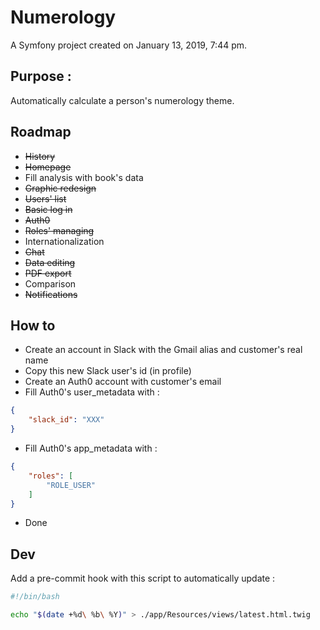 Numerology
============

A Symfony project created on January 13, 2019, 7:44 pm.

## Purpose :
Automatically calculate a person's numerology theme.

## Roadmap
- ~~History~~
- ~~Homepage~~
- Fill analysis with book's data
- ~~Graphic redesign~~
- ~~Users' list~~
- ~~Basic log in~~
- ~~Auth0~~
- ~~Roles' managing~~
- Internationalization
- ~~Chat~~
- ~~Data editing~~
- ~~PDF export~~
- Comparison
- ~~Notifications~~

## How to
- Create an account in Slack with the Gmail alias and customer's real name
- Copy this new Slack user's id (in profile)
- Create an Auth0 account with customer's email
- Fill Auth0's user_metadata with :
```json
{
    "slack_id": "XXX"
}
```
- Fill Auth0's app_metadata with :
```json
{
    "roles": [
        "ROLE_USER"
    ]
}
```
- Done

## Dev
Add a pre-commit hook with this script to automatically update :
```bash
#!/bin/bash

echo "$(date +%d\ %b\ %Y)" > ./app/Resources/views/latest.html.twig
```